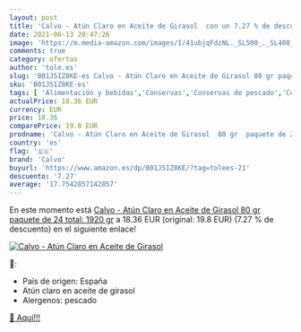 ```yaml
---
layout: post
title: 'Calvo - Atún Claro en Aceite de Girasol  con un 7.27 % de descuento'
date: 2021-06-13 20:47:26
image: 'https://m.media-amazon.com/images/I/41ubjqFdzNL._SL500_._SL400_.jpg'
comments: true
category: ofertas
author: 'tole.es'
slug: 'B01J5IZ8KE-es Calvo - Atún Claro en Aceite de Girasol 80 gr paquete de...'
sku: 'B01J5IZ8KE-es'
tags: [ 'Alimentación y bebidas','Conservas','Conservas de pescado','Conservas de pescado y marisco','atún','calvo','claro', ]
actualPrice: 18.36 EUR
currency: EUR
price: 18.36
comparePrice: 19.8 EUR
prodname: 'Calvo - Atún Claro en Aceite de Girasol  80 gr  paquete de 24  total: 1920 gr'
country: 'es'
flag: '🇪🇸'
brand: 'Calvo'
buyurl: 'https://www.amazon.es/dp/B01J5IZ8KE/?tag=tolees-21'
descuento: '7.27'
average: '17.7542857142857'
---
```


En este momento está [Calvo - Atún Claro en Aceite de Girasol  80 gr  paquete de 24  total: 1920 gr](https://www.amazon.es/dp/B01J5IZ8KE/?tag=tolees-21) a 18.36 EUR (original: 19.8 EUR) (7.27 %  de descuento) en el siguiente enlace!

[![Calvo - Atún Claro en Aceite de Girasol ](https://m.media-amazon.com/images/I/41ubjqFdzNL._SL500_._SL400_.jpg)](https://www.amazon.es/dp/B01J5IZ8KE/?tag=tolees-21)

🔎:

- País de origen: España
- Atún claro en aceite de girasol
- Alergenos: pescado

[🛒 Aquí!!!](https://www.amazon.es/dp/B01J5IZ8KE/?tag=tolees-21)
